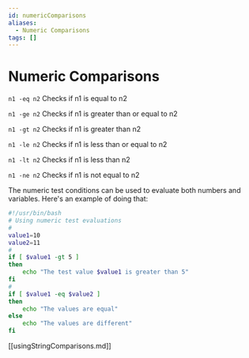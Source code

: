 ```yaml
---
id: numericComparisons
aliases:
  - Numeric Comparisons
tags: []
---
```


# Numeric Comparisons

`n1 -eq n2` Checks if n1 is equal to n2

`n1 -ge n2` Checks if n1 is greater than or equal to n2

`n1 -gt n2` Checks if n1 is greater than n2

`n1 -le n2` Checks if n1 is less than or equal to n2

`n1 -lt n2` Checks if n1 is less than n2

`n1 -ne n2` Checks if n1 is not equal to n2

The numeric test conditions can be used to evaluate both numbers and variables.
Here's an example of doing that:

```bash
#!/usr/bin/bash
# Using numeric test evaluations
#
value1=10
value2=11
#
if [ $value1 -gt 5 ]
then
    echo "The test value $value1 is greater than 5"
fi
#
if [ $value1 -eq $value2 ]
then
    echo "The values are equal"
else
    echo "The values are different"
fi
```

[[usingStringComparisons.md]]

